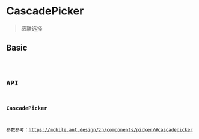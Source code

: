 # CascadePicker

> 级联选择

## Basic

<code src="./demos/index.tsx" />

## API

### CascadePicker

参数参考：https://mobile.ant.design/zh/components/picker/#cascadepicker
